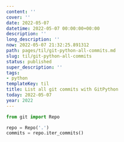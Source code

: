 ```yaml
---
content: ''
cover: ''
date: 2022-05-07
datetime: 2022-05-07 00:00:00+00:00
description: ''
long_description: ''
now: 2022-05-07 21:32:25.891312
path: pages/til/git-python-all-commits.md
slug: til/git-python-all-commits
status: published
super_description: ''
tags:
- python
templateKey: til
title: List all git commits with GitPython
today: 2022-05-07
year: 2022
---
```


``` python
from git import Repo

repo = Repo('.')
commits = repo.iter_commits()
```